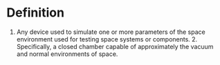 # Definition

1.  Any device used to simulate one or more parameters of the space
    environment used for testing space systems or components. 2.
    Specifically, a closed chamber capable of approximately the vacuum
    and normal environments of space.
